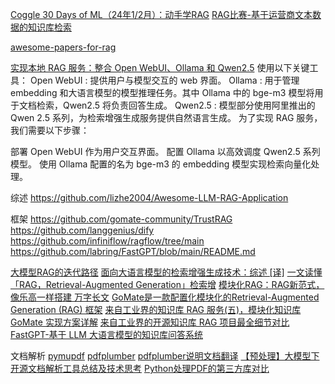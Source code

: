 [Coggle 30 Days of ML（24年1/2月）：动手学RAG](http://discussion.coggle.club/t/topic/30/1)
[RAG比赛-基于运营商文本数据的知识库检索](https://www.datafountain.cn/competitions/1045/datasets)

[awesome-papers-for-rag](https://github.com/gomate-community/awesome-papers-for-rag/tree/main)


[实现本地 RAG 服务：整合 Open WebUI、Ollama 和 Qwen2.5](https://cuterwrite.xlog.page/integrate-open-webui-ollama-qwen25-local-rag)
使用以下关键工具：
Open WebUI : 提供用户与模型交互的 web 界面。
Ollama : 用于管理 embedding 和大语言模型的模型推理任务。其中 Ollama 中的 bge-m3 模型将用于文档检索，Qwen2.5 将负责回答生成。
Qwen2.5 : 模型部分使用阿里推出的 Qwen 2.5 系列，为检索增强生成服务提供自然语言生成。
为了实现 RAG 服务，我们需要以下步骤：

部署 Open WebUI 作为用户交互界面。
配置 Ollama 以高效调度 Qwen2.5 系列模型。
使用 Ollama 配置的名为 bge-m3 的 embedding 模型实现检索向量化处理。

综述
https://github.com/lizhe2004/Awesome-LLM-RAG-Application


框架
https://github.com/gomate-community/TrustRAG
https://github.com/langgenius/dify
https://github.com/infiniflow/ragflow/tree/main
https://github.com/labring/FastGPT/blob/main/README.md



[大模型RAG的迭代路径](https://mp.weixin.qq.com/s/kTZc1UpAzpSNanRx82ZRtg)
[面向大语言模型的检索增强生成技术：综述 [译]](https://baoyu.io/translations/ai-paper/2312.10997-retrieval-augmented-generation-for-large-language-models-a-survey)
[一文读懂「RAG，Retrieval-Augmented Generation」检索增](https://download.csdn.net/blog/column/12545383/135714213)
[模块化RAG：RAG新范式，像乐高一样搭建 万字长文](https://www.53ai.com/news/RAG/2024080440218.html)
[GoMate是一款配置化模块化的Retrieval-Augmented Generation (RAG) 框架](https://github.com/gomate-community/GoMate)
[来自工业界的知识库 RAG 服务(五)，模块化知识库 GoMate 实现方案详解](https://github.com/gomate-community/GoMate/tree/main)
[来自工业界的开源知识库 RAG 项目最全细节对比](https://hustyichi.github.io/2024/07/08/compare/)
[FastGPT-基于 LLM 大语言模型的知识库问答系统](https://github.com/labring/FastGPT)

文档解析
[pymupdf](https://products.documentprocessing.com/zh/parser/python/pymupdf/)
[pdfplumber](https://github.com/jsvine/pdfplumber/)
[pdfplumber说明文档翻译](https://blog.csdn.net/hbh112233abc/article/details/125521584)
[【预处理】大模型下开源文档解析工具总结及技术思考](https://mp.weixin.qq.com/s?__biz=Mzg4NjI0NDg0Ng==&mid=2247484415&idx=1&sn=6b2a075e77c3355344d2d40d5d84e45c&chksm=cf9dd77ef8ea5e68f048a3d6f5caca04fe87885efe00ca7d347f6fc9a86cc43ab40a11fa0990#rd)
[Python处理PDF的第三方库对比](https://dothinking.github.io/2021-01-02-Python%E5%A4%84%E7%90%86PDF%E7%9A%84%E7%AC%AC%E4%B8%89%E6%96%B9%E5%BA%93%E5%AF%B9%E6%AF%94/)

